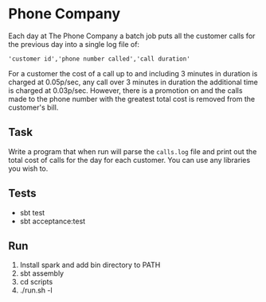 # Phone Company

Each day at The Phone Company a batch job puts all the customer calls for the previous day into a single log file of:

`'customer id','phone number called','call duration'`

For a customer the cost of a call up to and including 3 minutes in duration is charged at 0.05p/sec, any call over 3 minutes in duration the additional time is charged at 0.03p/sec. However, there is a promotion on and the calls made to the phone number with the greatest total cost is removed from the customer's bill.

## Task

Write a program that when run will parse the `calls.log` file and print out the total cost of calls for the day for each customer. You can use any libraries you wish to.

## Tests

* sbt test
* sbt acceptance:test

## Run

1. Install spark and add bin directory to PATH
1. sbt assembly
1. cd scripts
1. ./run.sh -l